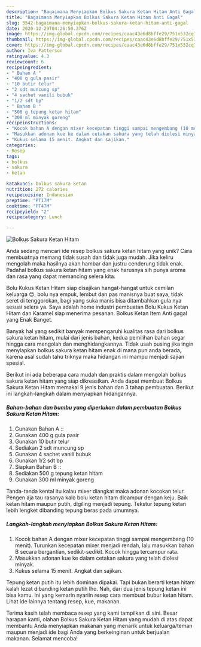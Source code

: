 ```yaml
---
description: "Bagaimana Menyiapkan Bolkus Sakura Ketan Hitam Anti Gagal"
title: "Bagaimana Menyiapkan Bolkus Sakura Ketan Hitam Anti Gagal"
slug: 3542-bagaimana-menyiapkan-bolkus-sakura-ketan-hitam-anti-gagal
date: 2020-12-29T04:26:50.376Z
image: https://img-global.cpcdn.com/recipes/caac43e6d8bffe29/751x532cq70/bolkus-sakura-ketan-hitam-foto-resep-utama.jpg
thumbnail: https://img-global.cpcdn.com/recipes/caac43e6d8bffe29/751x532cq70/bolkus-sakura-ketan-hitam-foto-resep-utama.jpg
cover: https://img-global.cpcdn.com/recipes/caac43e6d8bffe29/751x532cq70/bolkus-sakura-ketan-hitam-foto-resep-utama.jpg
author: Iva Patterson
ratingvalue: 4.3
reviewcount: 6
recipeingredient:
- " Bahan A "
- "400 g gula pasir"
- "10 butir telur"
- "2 sdt muncung sp"
- "4 sachet vanili bubuk"
- "1/2 sdt bp"
- " Bahan B "
- "500 g tepung ketan hitam"
- "300 ml minyak goreng"
recipeinstructions:
- "Kocok bahan A dengan mixer kecepatan tinggi sampai mengembang (10 menit). Turunkan kecepatan mixer menjadi rendah, lalu masukkan bahan B secara bergantian, sedikit-sedikit. Kocok hingga tercampur rata."
- "Masukkan adonan kue ke dalam cetakan sakura yang telah diolesi minyak."
- "Kukus selama 15 menit. Angkat dan sajikan."
categories:
- Resep
tags:
- bolkus
- sakura
- ketan

katakunci: bolkus sakura ketan 
nutrition: 272 calories
recipecuisine: Indonesian
preptime: "PT17M"
cooktime: "PT47M"
recipeyield: "2"
recipecategory: Lunch

---
```



![Bolkus Sakura Ketan Hitam](https://img-global.cpcdn.com/recipes/caac43e6d8bffe29/751x532cq70/bolkus-sakura-ketan-hitam-foto-resep-utama.jpg)

Anda sedang mencari ide resep bolkus sakura ketan hitam yang unik? Cara membuatnya memang tidak susah dan tidak juga mudah. Jika keliru mengolah maka hasilnya akan hambar dan justru cenderung tidak enak. Padahal bolkus sakura ketan hitam yang enak harusnya sih punya aroma dan rasa yang dapat memancing selera kita.

Bolu Kukus Ketan Hitam siap disajikan hangat-hangat untuk cemilan keluarga 😍, bolu nya empuk, lembut dan pas manisnya buat saya, tidak seret di tenggorokan, bagi yang suka manis bisa ditambahkan gula nya sesuai selera ya. Saya adalah home industri pembuatan Bolu Kukus Ketan Hitam dan Karamel siap menerima pesanan. Bolkus Ketan Item Anti gagal yang Enak Banget.

Banyak hal yang sedikit banyak mempengaruhi kualitas rasa dari bolkus sakura ketan hitam, mulai dari jenis bahan, kedua pemilihan bahan segar hingga cara mengolah dan menghidangkannya. Tidak usah pusing jika ingin menyiapkan bolkus sakura ketan hitam enak di mana pun anda berada, karena asal sudah tahu triknya maka hidangan ini mampu menjadi sajian spesial.


Berikut ini ada beberapa cara mudah dan praktis dalam mengolah bolkus sakura ketan hitam yang siap dikreasikan. Anda dapat membuat Bolkus Sakura Ketan Hitam memakai 9 jenis bahan dan 3 tahap pembuatan. Berikut ini langkah-langkah dalam menyiapkan hidangannya.

<!--inarticleads1-->

##### Bahan-bahan dan bumbu yang diperlukan dalam pembuatan Bolkus Sakura Ketan Hitam:

1. Gunakan  Bahan A ::
1. Gunakan 400 g gula pasir
1. Gunakan 10 butir telur
1. Sediakan 2 sdt muncung sp
1. Gunakan 4 sachet vanili bubuk
1. Gunakan 1/2 sdt bp
1. Siapkan  Bahan B ::
1. Sediakan 500 g tepung ketan hitam
1. Gunakan 300 ml minyak goreng


Tanda-tanda kental itu kalau mixer diangkat maka adonan kocokan telur. Pengen aja tau rasanya kalo bolu ketan hitam dicampur dengan keju. Baik ketan hitam maupun putih, digiling menjadi tepung. Tekstur tepung ketan lebih lengket dibanding tepung beras pada umumnya. 

<!--inarticleads2-->

##### Langkah-langkah menyiapkan Bolkus Sakura Ketan Hitam:

1. Kocok bahan A dengan mixer kecepatan tinggi sampai mengembang (10 menit). Turunkan kecepatan mixer menjadi rendah, lalu masukkan bahan B secara bergantian, sedikit-sedikit. Kocok hingga tercampur rata.
1. Masukkan adonan kue ke dalam cetakan sakura yang telah diolesi minyak.
1. Kukus selama 15 menit. Angkat dan sajikan.


Tepung ketan putih itu lebih dominan dipakai. Tapi bukan berarti ketan hitam kalah lezat dibanding ketan putih lho. Nah, dari dua jenis tepung ketan ini bisa kamu. Ini yang kemarin nyariin resep cara membuat bubur ketan hitam. Lihat ide lainnya tentang resep, kue, makanan. 

Terima kasih telah membaca resep yang kami tampilkan di sini. Besar harapan kami, olahan Bolkus Sakura Ketan Hitam yang mudah di atas dapat membantu Anda menyiapkan makanan yang menarik untuk keluarga/teman maupun menjadi ide bagi Anda yang berkeinginan untuk berjualan makanan. Selamat mencoba!
